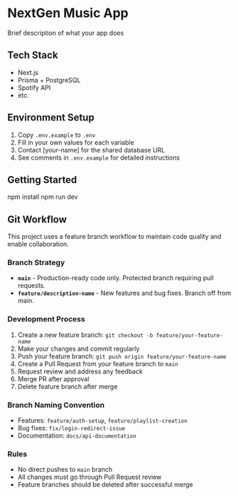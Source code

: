 # NextGen Music App

Brief description of what your app does

## Tech Stack
- Next.js
- Prisma + PostgreSQL  
- Spotify API
- etc.

## Environment Setup
1. Copy `.env.example` to `.env`
2. Fill in your own values for each variable
3. Contact [your-name] for the shared database URL
4. See comments in `.env.example` for detailed instructions

## Getting Started
npm install
npm run dev


## Git Workflow

This project uses a feature branch workflow to maintain code quality and enable collaboration.

### Branch Strategy
- **`main`** - Production-ready code only. Protected branch requiring pull requests.
- **`feature/description-name`** - New features and bug fixes. Branch off from main.

### Development Process
1. Create a new feature branch: `git checkout -b feature/your-feature-name`
2. Make your changes and commit regularly
3. Push your feature branch: `git push origin feature/your-feature-name`
4. Create a Pull Request from your feature branch to `main`
5. Request review and address any feedback
6. Merge PR after approval
7. Delete feature branch after merge

### Branch Naming Convention
- Features: `feature/auth-setup`, `feature/playlist-creation`
- Bug fixes: `fix/login-redirect-issue`
- Documentation: `docs/api-documentation`

### Rules
- No direct pushes to `main` branch
- All changes must go through Pull Request review
- Feature branches should be deleted after successful merge